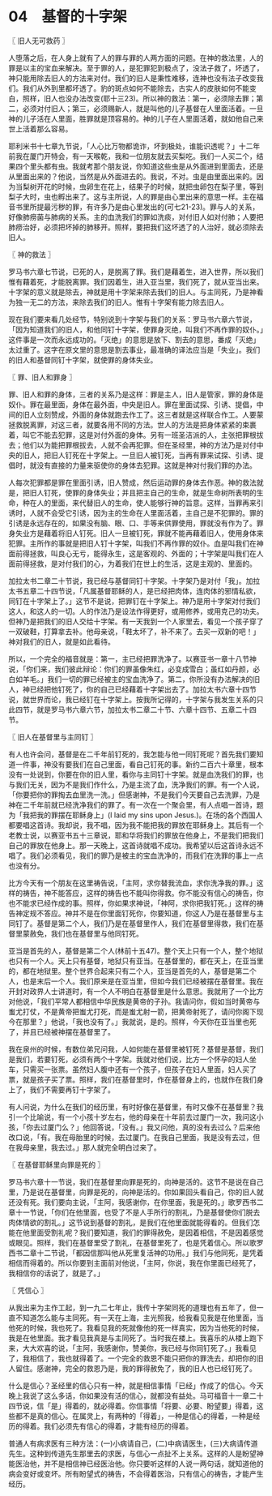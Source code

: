 # 04　基督的十字架



〖 旧人无可救药 〗

人堕落之后，在人身上就有了人的罪与罪的人两方面的问题。在神的救法里，人的罪是以主的宝血来解决。至于罪的人，是犯罪犯到极点了，没法子救了，坏透了，神只能用除去旧人的方法来对付。我们的旧人是秉性难移，连神也没有法子改变我们。我们从外到里都坏透了。豹的斑点如何不能除去，古实人的皮肤如何不能变白，照样，旧人也没办法改变(耶十三23)。所以神的救法：第一，必须除去罪；第二，必须对付旧人；第三，必须赐新人，就是叫他的儿子基督在人里面活着。一旦神的儿子活在人里面，胜罪就是顶容易的。神的儿子在人里面活着，就如他自己来世上活着那么容易。

耶利米书十七章九节说，「人心比万物都诡诈，坏到极处，谁能识透呢？」十二年前我在厦门开特会，有一天喉乾，我和一位朋友就去买梨吃。我们一人买二个，结果四个里头都有虫。我就考那个朋友说，你知道这些虫是从外面进到里面去，还是从里面出来的？他说，当然是从外面进去的。我说，不对。虫是由里面出来的。因为当梨树开花的时候，虫卵生在花上，结果子的时候，就把虫卵包在梨子里，等到梨子大时，虫也孵出来了。这与主所说，人的罪是由心里出来的意思一样。主在福音书里所提最污秽的罪，有许多乃是由心里发出的(可七21-23)。罪与人的关系，好像肺痨菌与肺病的关系。主的血洗我们的罪如洗痰，对付旧人如对付肺；人要把肺痨治好，必须把坏掉的肺移开。照样，要把我们这坏透了的人治好，就必须除去旧人。



〖 神的救法 〗

罗马书六章七节说，已死的人，是脱离了罪。我们是藉着生，进入世界，所以我们惟有藉着死，才能脱离罪。我们因着生，进入亚当里，我们死了，就从亚当出来。十字架的意义就是除去，神就是用十字架来除去我们的旧人。与主同死，乃是神看为独一无二的方法，来除去我们的旧人。惟有十字架有能力除去旧人。

现在我们要来看几处经节，特别说到十字架与我们的关系：罗马书六章六节说，「因为知道我们的旧人，和他同钉十字架，使罪身灭绝，叫我们不再作罪的奴仆。」这件事是一次而永远成功的。「灭绝」的意思是放下、割去的意思，番成「灭绝」太过重了。这字在原文里的意思是割去事业，最准确的译法应当是「失业」。我们的旧人和基督同钉十字架，就使罪的身体失业。



〖 罪、旧人和罪身 〗

罪、旧人和罪的身体，三者的关系乃是这样：罪是主人，旧人是管家，罪的身体是奴仆。罪在最里面，身体在最外面，中央是旧人。罪在里面试探、引诱、提倡，中间的旧人立刻赞成，外面的身体就跑去作工了。这三者就是这样联合作工。人要蒙拯救脱离罪，对这三者，就要各用不同的方法。世人的方法是把身体紧紧的束裹着，叫它不能去犯罪，这是对付外面的身体。另有一班圣洁派的人，主张把罪根拔去；他们以为能把罪根拔去，人就不会再犯罪。但在圣经里，神的方法乃是对付中央的旧人，把旧人钉死在十字架上。一旦旧人被钉死，当再有罪来试探、引诱、提倡时，就没有直接的力量来驱使你的身体去犯罪。这就是神对付我们罪的办法。

人每次犯罪都是罪在里面引诱，旧人赞成，然后运动罪的身体去作恶。神的救法就是，把旧人钉死，使罪的身体失业；并且把主自己的生命，就是生命树所表明的生命，种在人的里面，来代替旧人的生命，使人能够行神的旨意。这样，当罪再来引诱时，人就不会受它引诱，因为主的生命在人里面活着，主自己是不犯罪的。罪的引诱是永远存在的，如果没有脑、眼、口、手等来供罪使用，罪就没有作为了。罪身失业方是藉着将旧人钉死。旧人一旦被钉死，罪就不能再藉着旧人，使用身体来犯罪。主所作的事就是把旧人钉十字架，叫我们不再作罪的奴仆。血是叫我们在神面前得拯救，叫良心无亏，能得永生，这是客观的、外面的；十字架是叫我们在人面前得拯救，是对付我们的心，为着我们在世上的生活，这是主观的、里面的。

加拉太书二章二十节说，我已经与基督同钉十字架。十字架乃是对付「我」。加拉太书五章二十四节说，「凡属基督耶稣的人，是已经把肉体，连肉体的邪情私欲，同钉在十字架上了。」这节不是说，把罪钉在十字架上。神乃是用十字架对付我们这人，和这人的一切。人的作法乃是设法作得更好，或用修养，或用克己的功夫。但神乃是把我们的旧人交给十字架。有一天我到一个人家里去，看见一个孩子穿了一双破鞋，打算拿去补。他母亲说，「鞋太坏了，补不来了。去买一双新的吧！」神对我们的旧人，就是如此看待。

所以，一个完全的福音就是：第一，主已经把罪洗净了。以赛亚书一章十八节神说，「你们来，我们彼此辩论：你们的罪虽像朱红，必变成雪白；虽红如丹颜，必白如羊毛。」我们一切的罪已经被主的宝血洗净了。第二，你所没有办法解决的旧人，神已经把他钉死了，你的自己已经藉着十字架出去了。加拉太书六章十四节说，就世界而论，我已经钉在十字架上。按我所记得的，十字架与我发生关系的只此四节，就是罗马书六章六节，加拉太书二章二十节、六章十四节、五章二十四节。



〖 旧人在基督里与主同钉 〗

有人也许会问，基督是在二千年前钉死的，我怎能与他一同钉死呢？首先我们要知道一件事，神没有要我们在自己里面，看自己钉死的事。新约二百六十章里，根本没有一处说到，你要在你的旧人里，看你与主同钉十字架。就是血洗我们的罪，也与我们无关，因为不是我们作什么，乃是主流了血，洗净我们的罪。有一个人说，「你要把你的罪掏去血里洗一洗。」但感谢神，不是我们今天要自己去洗罪，乃是神在二千年前就已经洗净我们的罪了。有一次在一个聚会里，有人点唱一首诗，题为「我把我的罪摆在耶稣身上」(I laid my sins upon Jesus.)。在场的各个西国人都要唱这首诗。我却说，我不唱，因为我不能把我的罪放在耶稣身上。其后有一个老教士说，以赛亚书五十三章说，耶和华将我们的罪放在他身上，不是我们把我们自己的罪放在他身上。那一天晚上，这首诗就唱不成功。我希望以后这首诗永远不唱了。我们必须看见，我们的罪乃是被主的宝血洗净的，而我们在洗罪的事上一点也没有分。

比方今天有一个朋友在这里祷告说，「主阿，求你替我流血，求你洗净我的罪。」这样的祷告，神不能答应，这样的祷告也不能叫你得救。你不能没有信心的祷告，你也不能求已经作成的事。照样，你如果求神说，「神阿，求你把我钉死。」这样的祷告神定规不答应。神并不是在你里面钉死你，你要知道，你这人乃是在基督里与主同钉了。基督是第二个人，我们乃是在基督里作人，我们在基督里得救，我们在基督里蒙赦免，我们也在基督里与他同钉死。

亚当是首先的人，基督是第二个人(林前十五47)。整个天上只有一个人，整个地狱也只有一个人。天上只有基督，地狱只有亚当。在基督里的，都在天上，在亚当里的，都在地狱里。整个世界合起来只有二个人，亚当是首先的人，基督是第二个人，也是末后一个人。我们原来是在亚当里，但如今我们已经被摆在基督里。我在开封对政界人士讲道时，有一个人不明白在基督里是什么意思。我就用了一个比方对他说，「我们平常人都相信中华民族是黄帝的子孙。我请问你，假如当时黄帝与蚩尤打仗，不是黄帝把蚩尤打死，而是蚩尤射一箭，把黄帝射死了，请问你阁下现今在那里？」他说，「我也没有了。」我就说，是的。照样，今天你在亚当里也死了，并且已经被神摆在基督里了。

我在泉州的时候，有数位弟兄问我，人如何能在基督里被钉死？基督是基督，我们是我们，若要钉死，必须有两个十字架。我就对他们说，比方一个怀孕的妇人坐车，只需买一张票。虽然妇人腹中还有一个孩子，但孩子在妇人里面，妇人买了票，就是孩子买了票。照样，我们在基督里时，作在基督身上的，也就作在我们身上了，我们不需要再钉十字架了。

有人问说，为什么在我们的经历里，有时好像在基督里，有时又像不在基督里？我引一个比喻说，有一个小孩十岁左右，他的母亲在十年前去过厦门一次，我问这小孩，「你去过厦门么？」他回答说，「没有。」我又问他，真的没有去过么？后来他改口说，「有。我在母胎里的时候，去过厦门。在我自己里面，我是没有去过，但在我母亲里，我去过。」那人就完全明白过来了。



〖 在基督耶稣里向罪是死的 〗

罗马书六章十一节说，我们在基督里向罪是死的，向神是活的。这节不是说在自己里，乃是说在基督里，向罪是死的，向神是活的。你如果回头看自己，你的旧人就还没有死。我们要向主说，「主阿，我感谢你，在你里面，我是死的。」歌罗西书二章十一节说，「你们在他里面，也受了不是人手所行的割礼，乃是基督使你们脱去肉体情欲的割礼。」这节说到基督的割礼，是我们在他里面就能得看的。但我们怎能在他里面受割礼呢？我们要知道，我们的罪得赦免，是因着相信，不是因着感觉或眼见。照样，我们在基督里受了割礼，在基督里死了，也是凭着信心。所以歌罗西书二章十二节说，「都因信那叫他从死里复活神的功用。」我们与他同死，是凭着相信而得着的。所以你要到主面前对他说，「主阿，你说，我在你里面已经死了，我相信你的话说了，就是了。」



〖 凭信心 〗

从我出来为主作工起，到一九二七年止，我传十字架同死的道理也有五年了，但一直不知道怎么能与主同死。有一天在上海，主光照我，给我看见我是在他里面，当他死的时候，我也死了。我看见我的死就像他的死一样真实，因为当他死的时候，我是在他里面。我才看见我真是与主同死了。当时我在楼上。我喜乐的从楼上跑下来，大大欢喜的说，「主阿，我感谢你，赞美你，我已经与你同钉死了。」我看见了，我相信了，我也就得着了。一个完全的救恩不能只把你的罪洗去，却把你的旧人留住。感谢神，完全的救恩乃是，我的罪得赦免了，我的旧人也已经钉死了。

什么是信心？圣经里的信心只有一种，就是相信事情「已经」作成了的信心。今天晚上我说了这么多话，你如果没有活的信心，就都没有益处。马可福音十一章二十四节说，信「是」得着的，就必得着。你信事情「将要、必要、盼望要」得着，这些都不是真的信心。在属灵上，有两种的「得着」，一种是信心的得着，一种是经历的得着。我们必须先有信心的得着，才能有经历的得着。

普通人有病求医有三种方法：(一)小病请自己，(二)中病请医生，(三)大病请传道先生。这种到传道先生那里去的求医，与信心一点扯不上关系。这样的人是盼望神能医治他，并不是相信神已经医治他。你只要听这样的人说一两句话，就知道他的病会变好或变坏。所有盼望式的祷告，不会得着医治，只有信心的祷告，才能产生经历。

